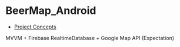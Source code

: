 # BeerMap_Android
- [Project Concepts](https://docs.google.com/presentation/d/1lxIZT7Rb1X200OYIvEerIGleVQekBZOM/edit?usp=sharing&ouid=111098954105583461878&rtpof=true&sd=true)

MVVM + Firebase RealtimeDatabase + Google Map API (Expectation)
